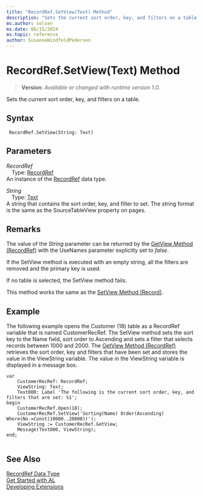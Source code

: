 ```yaml
---
title: "RecordRef.SetView(Text) Method"
description: "Sets the current sort order, key, and filters on a table."
ms.author: solsen
ms.date: 08/15/2024
ms.topic: reference
author: SusanneWindfeldPedersen
---
```

[//]: # (START>DO_NOT_EDIT)
[//]: # (IMPORTANT:Do not edit any of the content between here and the END>DO_NOT_EDIT.)
[//]: # (Any modifications should be made in the .xml files in the ModernDev repo.)
# RecordRef.SetView(Text) Method
> **Version**: _Available or changed with runtime version 1.0._

Sets the current sort order, key, and filters on a table.


## Syntax
```AL
 RecordRef.SetView(String: Text)
```
## Parameters
*RecordRef*  
&emsp;Type: [RecordRef](recordref-data-type.md)  
An instance of the [RecordRef](recordref-data-type.md) data type.  

*String*  
&emsp;Type: [Text](../text/text-data-type.md)  
A string that contains the sort order, key, and filter to set. The string format is the same as the SourceTableView property on pages.  



[//]: # (IMPORTANT: END>DO_NOT_EDIT)

## Remarks  
The value of the *String* parameter can be returned by the [GetView Method \(RecordRef\)](recordref-getview-method.md) with the UseNames parameter explicitly set to *false*.  
  
If the SetView method is executed with an empty string, all the filters are removed and the primary key is used.  
  
If no table is selected, the SetView method fails.  
  
This method works the same as the [SetView Method \(Record\)](../record/record-setview-method.md).  
  
## Example  
The following example opens the Customer \(18\) table as a RecordRef variable that is named CustomerRecRef. The SetView method sets the sort key to the Name field, sort order to Ascending and sets a filter that selects records between 1000 and 2000. The [GetView Method \(RecordRef\)](recordref-getview-method.md) retrieves the sort order, key and filters that have been set and stores the value in the ViewString variable. The value in the ViewString variable is displayed in a message box. 

```al
var
    CustomerRecRef: RecordRef;
    ViewString: Text;
    Text000: Label 'The following is the current sort order, key, and filters that are set: %1';
begin   
    CustomerRecRef.Open(18);  
    CustomerRecRef.SetView('Sorting(Name) Order(Ascending) Where(No.=Const(10000..20000))');  
    ViewString := CustomerRecRef.GetView;  
    Message(Text000, ViewString);  
end;
  
```  

## See Also
[RecordRef Data Type](recordref-data-type.md)  
[Get Started with AL](../../devenv-get-started.md)  
[Developing Extensions](../../devenv-dev-overview.md)
